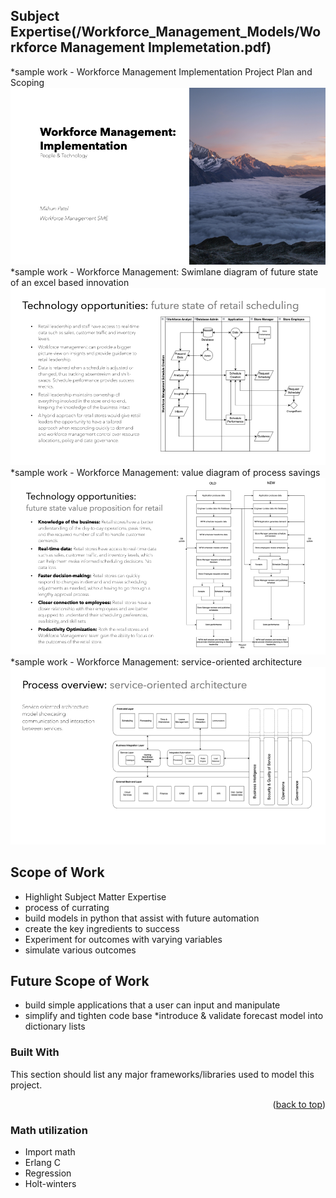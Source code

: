 ## Subject Expertise(/Workforce_Management_Models/Workforce Management Implemetation.pdf) ##
*sample work - Workforce Management Implementation Project Plan and Scoping
![Step 1](Images/MithunP_WFMimplementation.001.png)
*sample work - Workforce Management: Swimlane diagram of future state of an excel based innovation
![Step 2](Images/MithunP_WFMimplementation.010.png)
*sample work - Workforce Management: value diagram of process savings
![Step 3](Images/MithunP_WFMimplementation.011.png)
*sample work - Workforce Management: service-oriented architecture
![Step 4](Images/MithunP_WFMimplementation.019.png)

<!-- ABOUT THE PROJECT -->
## Scope of **Work**
* Highlight Subject Matter Expertise
* process of currating
* build models in python that assist with future automation
* create the key ingredients to success
* Experiment for outcomes with varying variables
* simulate various outcomes

## Future Scope of **Work**
* build simple applications that a user can input and manipulate
* simplify and tighten code base
*introduce & validate forecast model into dictionary lists

### Built With

This section should list any major frameworks/libraries used to model this project. 


<p align="right">(<a href="#readme-top">back to top</a>)</p>

### Math utilization
* Import math
* Erlang C 
* Regression
* Holt-winters
